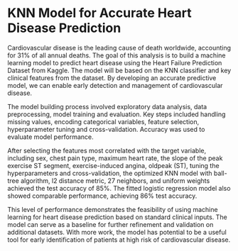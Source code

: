 # KNN Model for Accurate Heart Disease Prediction

Cardiovascular disease is the leading cause of death worldwide, accounting for 31% of all annual deaths. The goal of this analysis is to build a machine learning model to predict heart disease using the Heart Failure Prediction Dataset from Kaggle. The model will be based on the KNN classifier and key clinical features from the dataset. By developing an accurate predictive model, we can enable early detection and management of cardiovascular disease.

The model building process involved exploratory data analysis, data preprocessing, model training and evaluation. Key steps included handling missing values, encoding categorical variables, feature selection, hyperparameter tuning and cross-validation. Accuracy was used to evaluate model performance. 

After selecting the features most correlated with the target variable, including sex, chest pain type, maximum heart rate, the slope of the peak exercise ST segment, exercise-induced angina, oldpeak (ST), tuning the hyperparameters and cross-validation, the optimized KNN model with ball-tree algorithm, l2 distance metric, 27 neighbors, and uniform weights achieved the test accuracy of 85%. The fitted logistic regression model also showed comparable performance, achieving 86% test accuracy.

This level of performance demonstrates the feasibility of using machine learning for heart disease prediction based on standard clinical inputs. The model can serve as a baseline for further refinement and validation on additional datasets. With more work, the model has potential to be a useful tool for early identification of patients at high risk of cardiovascular disease.
